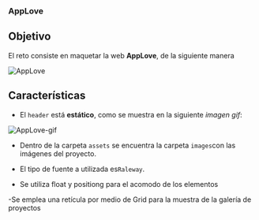 ### AppLove

## Objetivo

El reto consiste en maquetar la web **AppLove**, de la siguiente manera

![AppLove](https://fotos.subefotos.com/1edc0aab51f1d624da4a24ab86129d87o.png)

## Características

- El `header` está **estático**, como se muestra en la siguiente _imagen gif_:

![AppLove-gif](https://fotos.subefotos.com/da068e44cb72b36ba6c4458130c00185o.gif)

- Dentro de la carpeta `assets` se encuentra la carpeta `images`con las imágenes del proyecto.

- El tipo de fuente a utilizada es`Raleway`.

- Se utiliza float y positiong para el acomodo de los elementos

-Se emplea una retícula por medio de Grid para la muestra de la galería de proyectos
